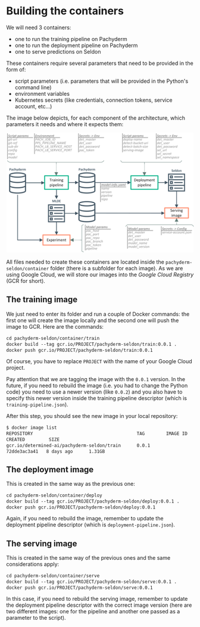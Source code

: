 # Building the containers ###################################

We will need 3 containers:
- one to run the training pipeline on Pachyderm
- one to run the deployment pipeline on Pachyderm
- one to serve predictions on Seldon

These containers require several parameters that need to be provided in the form of:
- script parameters (i.e. parameters that will be provided in the Python's command line)
- environment variables
- Kubernetes secrets (like credentials, connection tokens, service account, etc...)

The image below depicts, for each component of the architecture, which parameters it needs and where it expects them:

![screenshot](stage-parameters.png)

All files needed to create these containers are located inside the `pachyderm-seldon/container` folder (there is a subfolder for each image). As we are using Google Cloud, we will store our images into the *Google Cloud Registry* (GCR for short).


## The training image

We just need to enter its folder and run a couple of Docker commands: the first one will create the image locally and the second one will push the image to GCR. Here are the commands:

```
cd pachyderm-seldon/container/train
docker build --tag gcr.io/PROJECT/pachyderm-seldon/train:0.0.1 .
docker push gcr.io/PROJECT/pachyderm-seldon/train:0.0.1
```

Of course, you have to replace `PROJECT` with the name of your Google Cloud project.

Pay attention that we are tagging the image with the `0.0.1` version. In the future, if you need to rebuild the image (i.e. you had to change the Python code) you need to use a newer version (like `0.0.2`) and you also have to specify this newer version inside the training pipeline descriptor (which is `training-pipeline.json`).

After this step, you should see the new image in your local repository:

```
$ docker image list
REPOSITORY                                       TAG        IMAGE ID       CREATED         SIZE
gcr.io/determined-ai/pachyderm-seldon/train      0.0.1      72dde3ac3a41   8 days ago      1.31GB
```


## The deployment image

This is created in the same way as the previous one:

```
cd pachyderm-seldon/container/deploy
docker build --tag gcr.io/PROJECT/pachyderm-seldon/deploy:0.0.1 .
docker push gcr.io/PROJECT/pachyderm-seldon/deploy:0.0.1
```

Again, if you need to rebuild the image, remember to update the deployment pipeline descriptor (which is `deployment-pipeline.json`).


## The serving image

This is created in the same way of the previous ones and the same considerations apply:

```
cd pachyderm-seldon/container/serve
docker build --tag gcr.io/PROJECT/pachyderm-seldon/serve:0.0.1 .
docker push gcr.io/PROJECT/pachyderm-seldon/serve:0.0.1
```

In this case, if you need to rebuild the serving image, remember to update the deployment pipeline descriptor with the correct image version (here are two different images: one for the pipeline and another one passed as a parameter to the script).


